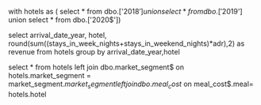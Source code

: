 with hotels as (
select * from dbo.['2018$']
union
select * from dbo.['2019$']
union
select * from dbo.['2020$'])


select 
arrival_date_year,
hotel,
round(sum((stays_in_week_nights+stays_in_weekend_nights)*adr),2) as revenue from hotels 
group by arrival_date_year,hotel

select * from hotels
left join dbo.market_segment$
on hotels.market_segment = market_segment$.market_segment
left join 
dbo.meal_cost$
on meal_cost$.meal= hotels.hotel
